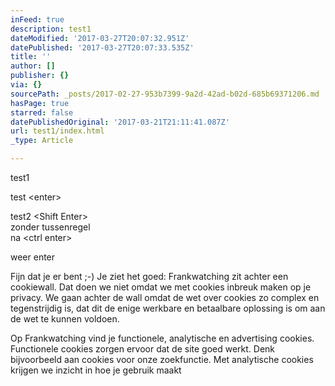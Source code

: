 ```yaml
---
inFeed: true
description: test1
dateModified: '2017-03-27T20:07:32.951Z'
datePublished: '2017-03-27T20:07:33.535Z'
title: ''
author: []
publisher: {}
via: {}
sourcePath: _posts/2017-02-27-953b7399-9a2d-42ad-b02d-685b69371206.md
hasPage: true
starred: false
datePublishedOriginal: '2017-03-21T21:11:41.087Z'
url: test1/index.html
_type: Article

---
```

test1

test <enter\>

test2 <Shift Enter\>  
zonder tussenregel  
na <ctrl enter\>

weer enter

Fijn dat je er bent ;-) Je ziet het goed: Frankwatching zit achter een cookiewall. Dat doen we niet omdat we met cookies inbreuk maken op je privacy. We gaan achter de wall omdat de wet over cookies zo complex en tegenstrijdig is, dat dit de enige werkbare en betaalbare oplossing is om aan de wet te kunnen voldoen.

Op Frankwatching vind je functionele, analytische en advertising cookies. Functionele cookies zorgen ervoor dat de site goed werkt. Denk bijvoorbeeld aan cookies voor onze zoekfunctie. Met analytische cookies krijgen we inzicht in hoe je gebruik maakt